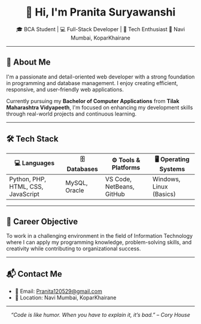 <h1 align="center">👋 Hi, I'm Pranita Suryawanshi</h1>

<p align="center">
🎓 BCA Student | 💻 Full-Stack Developer | 🚀 Tech Enthusiast  
📍 Navi Mumbai, KoparKhairane  
</p>

---

## 🔹 About Me

I'm a passionate and detail-oriented web developer with a strong foundation in programming and database management. I enjoy creating efficient, responsive, and user-friendly web applications.

Currently pursuing my **Bachelor of Computer Applications** from **Tilak Maharashtra Vidyapeeth**, I'm focused on enhancing my development skills through real-world projects and continuous learning.

---

## 🛠 Tech Stack

| 💻 Languages      | 🗄️ Databases    | ⚙️ Tools & Platforms         | 🖥️ Operating Systems |
|------------------|----------------|------------------------------|----------------------|
| Python, PHP, HTML, CSS, JavaScript | MySQL, Oracle | VS Code, NetBeans, GitHub | Windows, Linux (Basics) |

---

## 🎯 Career Objective

To work in a challenging environment in the field of Information Technology where I can apply my programming knowledge, problem-solving skills, and creativity while contributing to organizational success.

---

## 📬 Contact Me

- 📧 Email: [Pranita120529@gmail.com](mailto:Pranita120529@gmail.com)  
- 📍 Location: Navi Mumbai, KoparKhairane  

---

<p align="center">
  <em>“Code is like humor. When you have to explain it, it’s bad.” – Cory House</em>
</p>
